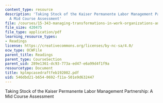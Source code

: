```yaml
---
content_type: resource
description: 'Taking Stock of the Kaiser Permanente Labor Management Partnership:
  A Mid Course Assessment'
file: /courses/15-343-managing-transformations-in-work-organizations-and-society-spring-2002/546dbd21b6540692f11a501e9d632447_kplmpcasedraftfeb192002.pdf
file_size: 420475
file_type: application/pdf
learning_resource_types:
- Readings
license: https://creativecommons.org/licenses/by-nc-sa/4.0/
ocw_type: OCWFile
parent_title: Readings
parent_type: CourseSection
parent_uid: 289e1361-dc93-773a-ed47-e6a99d4f1f9a
resourcetype: Document
title: kplmpcasedraftfeb192002.pdf
uid: 546dbd21-b654-0692-f11a-501e9d632447
---
```

Taking Stock of the Kaiser Permanente Labor Management Partnership: A Mid Course Assessment